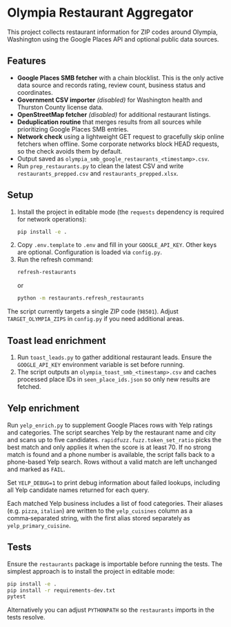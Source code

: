 # Olympia Restaurant Aggregator

This project collects restaurant information for ZIP codes around Olympia, Washington using the Google Places API and optional public data sources.

## Features

- **Google Places SMB fetcher** with a chain blocklist. This is the only active data source and records rating, review count, business status and coordinates.
- **Government CSV importer** *(disabled)* for Washington health and Thurston County license data.
- **OpenStreetMap fetcher** *(disabled)* for additional restaurant listings.
- **Deduplication routine** that merges results from all sources while prioritizing Google Places SMB entries.
- **Network check** using a lightweight GET request to gracefully skip online
  fetchers when offline. Some corporate networks block HEAD requests, so the
  check avoids them by default.
- Output saved as `olympia_smb_google_restaurants_<timestamp>.csv`.
- Run `prep_restaurants.py` to clean the latest CSV and write
  `restaurants_prepped.csv` and `restaurants_prepped.xlsx`.

## Setup

1. Install the project in editable mode (the `requests` dependency is
   required for network operations):
   ```bash
   pip install -e .
   ```
2. Copy `.env.template` to `.env` and fill in your `GOOGLE_API_KEY`. Other keys are optional. Configuration is loaded via `config.py`.
3. Run the refresh command:
   ```bash
   refresh-restaurants
   ```
   or
   ```bash
   python -m restaurants.refresh_restaurants
   ```

The script currently targets a single ZIP code (`98501`). Adjust `TARGET_OLYMPIA_ZIPS` in `config.py` if you need additional areas.

## Toast lead enrichment

1. Run `toast_leads.py` to gather additional restaurant leads. Ensure the `GOOGLE_API_KEY` environment variable is set before running.
2. The script outputs an `olympia_toast_smb_<timestamp>.csv` and caches processed place IDs in `seen_place_ids.json` so only new results are fetched.

## Yelp enrichment

Run `yelp_enrich.py` to supplement Google Places rows with Yelp ratings and
categories. The script searches Yelp by the restaurant name and city and scans
up to five candidates. `rapidfuzz.fuzz.token_set_ratio` picks the best match and
only applies it when the score is at least 70. If no strong match is found and a
phone number is available, the script falls back to a phone-based Yelp search.
Rows without a valid match are left unchanged and marked as `FAIL`.


Set `YELP_DEBUG=1` to print debug information about failed lookups, including
all Yelp candidate names returned for each query.

Each matched Yelp business includes a list of food categories. Their aliases
(e.g. `pizza`, `italian`) are written to the `yelp_cuisines` column as a
comma‑separated string, with the first alias stored separately as
`yelp_primary_cuisine`.

## Tests

Ensure the `restaurants` package is importable before running the tests. The
simplest approach is to install the project in editable mode:

```bash
pip install -e .
pip install -r requirements-dev.txt
pytest
```

Alternatively you can adjust `PYTHONPATH` so the `restaurants` imports in the
tests resolve.

